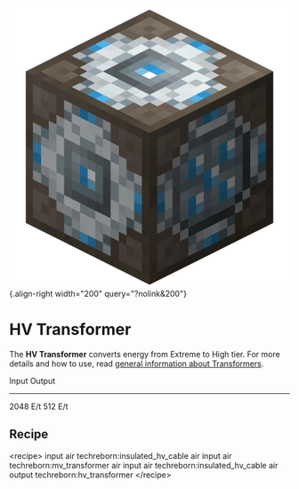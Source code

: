 ![HV Transformer](/media/mods/techreborn/hv_transformer.png){.align-right width="200" query="?nolink&200"}

# HV Transformer

The **HV Transformer** converts energy from Extreme to High tier. For more details and how to use, read [general information about Transformers](/energy/transformers).

  Input      Output
  ---------- ---------
  2048 E/t   512 E/t

## Recipe

\<recipe\> input air techreborn:insulated_hv_cable air input air techreborn:mv_transformer air input air techreborn:insulated_hv_cable air output techreborn:hv_transformer \</recipe\>
